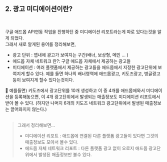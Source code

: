 ## 2. 광고 미디에이션이란?
<br />

구글 애드몹 API연동 작업을 진행하던 중 미디에이션 리포트라는게 따로 있다는것을 알게 되었다.  
그래서 새로 알게된 용어를 정리해보면,

- 광고 단위 : 앱내에 광고가 보여지는 구간(배너, 보상형, 메인 ... )  
- 애드몹 자체 네트워크 란?: 구글 애드몹 자체에서 제공하는 광고들   
- 미디에이션 : 여러 플랫폼에서 제공하는 광고들을 애드몹에서 지정한 광고단위에 보여지게 할수 있다. 예를 들면 하나의 배너영역에 애드몹광고, 키도즈광고, 벙글광고 등이 보여지게 할수 있다는것이다.

🤔 예를들면) 키도즈에서 광고단위를 10개 생성하고 이 중 4개를 애드몹에와서 미디에이션을 등록해놓으면,
이 4개 광고단위에서 발생되는 매출정보도 미디에이션 리포트에서 받아 볼 수 있다. (하지만 나머지 6개의 키도즈 네트워크 광고단위에서 발생된 매출정보는 끌어와지지 않는다.)
<br /><br />
> 그래서 정리해보면...  
> - 미디에이션 리포트 : 애드몹에 연결된 다른 플랫폼 광고들이 있다면 그것의 매출정보도 모아서 볼수 있다.  
> - 에드몹 자체 네트워크 리포트 : 다른 플랫폼 광고 없이 오로지 애드몹 광고단위에서 발생된 매출정보만 볼수 있다.